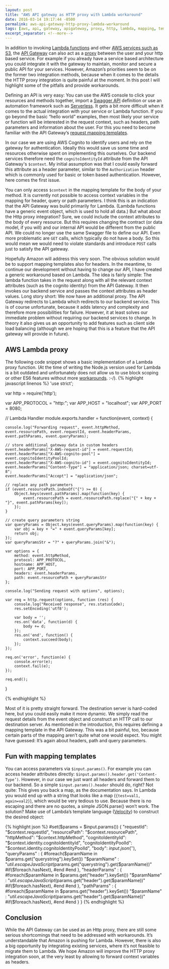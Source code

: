 ```yaml
---
layout: post
title: "AWS API gateway as HTTP proxy with Lambda workaround"
date: 2016-03-14 19:17:44 -0500
permalink: aws-api-gateway-http-proxy-lambda-workaround
tags: [aws, api, gateway, apigateway, proxy, http, lambda, mapping, template, cognito, context]
excerpt_separator: <!--more-->
---
```


In addition to invoking [Lambda functions](http://docs.aws.amazon.com/apigateway/latest/developerguide/integrating-api-with-aws-services-lambda.html) and other [AWS services such as S3](http://docs.aws.amazon.com/apigateway/latest/developerguide/integrating-api-with-aws-services-s3.html), the [API Gateway](https://aws.amazon.com/api-gateway/) can also act as a [proxy](http://docs.aws.amazon.com/apigateway/latest/developerguide/getting-started-mappings.html) between the user and your http based service. For example if you already have a service based architecture you could integrate it with the gateway to maintain, monitor and secure a public API for your services. However, Amazon’s priorities seem to be on the former two integration methods, because when it comes to the details the HTTP proxy integration is quite painful at the moment. In this post I will highlight some of the pitfalls and provide workarounds.
<!--more-->

Defining an API is very easy: You can use the AWS console to click your resources  and methods together, import a [Swagger API](http://swagger.io/) definition or use an automation framework such as [Serverless](https://github.com/serverless/serverless). It gets a bit more difficult when it comes to the actual integration with your service or Lambda function. If you go beyond the basic “hello world” examples, then most likely your service or function will be interested in the request context, such as headers, path parameters and information about the user. For this you need to become familiar with the API Gateway’s [request mapping templates](http://docs.aws.amazon.com/apigateway/latest/developerguide/api-gateway-mapping-template-reference.html).

In our case we are using AWS Cognito to identify users and rely on the gateway for authentication. Ideally this would save us some time and resources
otherwise spent on implementing this ourselves. Our backend services therefore need the `cognitoIdentityId` attribute from the API Gateway's `$context`. My initial assumption was that I could easily forward this attribute as a header parameter, similar to the `Authorization` header which is commonly used for basic or token based authentication. However, here comes the first issue.

You can only access `$context` in the mapping template for the body of your method. It is currently not possible to access context variables in the mapping for header, query or path parameters. I think this is an indication that the API Gateway was build primarily for Lambda. (Lambda functions have a generic event object, which is used to hold all data.) But what about the Http proxy integration? Sure, we could include the context attributes to the body of every resource. But this requires changing the contract (or data model, if you will) and our internal API would be different from the public API. We could no longer use the same Swagger file to define our API. Even more problematic are `GET` calls, which typically do not have a body. So this would mean we would need to violate standards and introduce `POST` calls just to satisfy the API gateway.

Hopefully Amazon will address this very soon. The obvious solution would be to support mapping templates also for headers. In the meantime, to continue our development without having to change our API, I have created a generic workaround based on Lambda. The idea is fairly simple: The lambda function takes in the request along with all the relevant context attributes (such as the cognito identity) from the API Gateway. It then invokes our backend service and passes the context attributes as header values. Long story short: We now have an additional proxy. The API Gateway redirects to Lambda which redirects to our backend service. This is of course unfortunate, because it adds latency and complexity and therefore more possibilities for failure. However, it at least solves our immediate problem without requiring our backend services to change. In theory it also gives us an opportunity to add features such as client side load balancing (although we are hoping that this is a feature that the API gateway will provide in future).

## AWS Lambda proxy
The following code snippet shows a basic implementation of a Lambda proxy function. (At the time of writing the Node.js version used for Lambda is a bit outdated and unfortunately does not allow us to use block scoping or other ES6 features without more [workarounds](http://www.rricard.me/es6/aws/lambda/nodejs/2015/11/29/es6-on-aws-lambda.html). :-/). 
{% highlight javascript linenos %}
'use strict';

var http = require('http');

var APP_PROTOCOL = "http:";
var APP_HOST = "localhost";
var APP_PORT = 8080;

// Lambda Handler
module.exports.handler = function(event, context) {

    console.log("Forwarding request", event.httpMethod, event.resourcePath, event.requestId, event.headerParams, event.pathParams, event.queryParams);

    // store additional gateway data in custom headers
    event.headerParams["X-AWS-request-id"] = event.requestId;
    event.headerParams["X-AWS-cognito-pool"] = event.cognitoIdentityPoolId;
    event.headerParams["X-AWS-cognito-id"] = event.cognitoIdentityId;
    event.headerParams["Content-Type"] = "application/json; charset=utf-8";
    event.headerParams["Accept"] = "application/json";
    
    // replace any path parameters
    if (event.resourcePath.indexOf("{") >= 0) {
        Object.keys(event.pathParams).map(function(key) {
            event.resourcePath = event.resourcePath.replace("{" + key + "}", event.pathParams[key]); 
        });
    }
        
    // create query parameters string
    var queryParams = Object.keys(event.queryParams).map(function(key) {
        var obj = key + "=" + event.queryParams[key];
        return obj;
    });
    var queryParamsStr = "?" + queryParams.join("&");

    var options = {
        method: event.httpMethod,
        protocol: APP_PROTOCOL,
        hostname: APP_HOST,
        port: APP_PORT,
        headers: event.headerParams,
        path: event.resourcePath + queryParamsStr
    };

    console.log("Sending request with options", options);

    var req = http.request(options, function (res) {
        console.log("Received response", res.statusCode);
        res.setEncoding('utf8');
        
        var body = '';
        res.on('data', function(d) {
            body += d;
        });
        res.on('end', function() {
            context.succeed(body);
        });
    });

    req.on('error', function(e) {
        console.error(e);
        context.fail(e);
    });

    req.end();
}

{% endhighlight %}


Most of it is pretty straight forward. The destination server is hard-coded here, but you could easily make it more dynamic. We simply read the request details from the event object and construct an HTTP call to our destination server. As mentioned in the introduction, this requires defining a mapping template in the API Gateway. This was a bit painful, too, because certain parts of the mapping aren’t quite what one would expect. You might have guessed: It’s again about headers, path and query parameters.

## Fun with mapping templates
You can access parameters via `$input.params()`. For example you can access header attributes directly: `$input.params().header.get('Content-Type’)`. However, in our case we just want all headers and forward them to our backend. So a simple `$input.params().header` should do, right? Not quite: This gives you back a map, as the documentation says. In Lambda you would end up with a string that looks like a map (`{test=val1, again=val2}`), which would be very tedious to use. Because there is no escaping and there are no quotes, a simple JSON.parse() won’t work. The solution? Make use of Lambda’s template language ([Velocity](http://velocity.apache.org/engine/devel/vtl-reference-guide.html)) to construct the desired object:

{% highlight json %}
#set($params = $input.params())
{
  "requestId": "$context.requestId",
  "resourcePath": "$context.resourcePath",
  "httpMethod": "$context.httpMethod",
  "cognitoIdentityId": "$context.identity.cognitoIdentityId",
  "cognitoIdentityPoolId": "$context.identity.cognitoIdentityPoolId",
  "body": $input.json('$'),
  "queryParams" : {
      #foreach($paramName in $params.get("querystring").keySet())
        "$paramName" : "$util.escapeJavaScript($params.get("querystring").get($paramName))"
        #if($foreach.hasNext),
        #end
      #end
    },
  "headerParams" : {
     #foreach($paramName in $params.get("header").keySet())
       "$paramName" : "$util.escapeJavaScript($params.get("header").get($paramName))"
       #if($foreach.hasNext),
       #end
     #end
   },
  "pathParams" : {
     #foreach($paramName in $params.get("header").keySet())
       "$paramName" : "$util.escapeJavaScript($params.get("header").get($paramName))"
       #if($foreach.hasNext),
       #end
     #end
   }
}
{% endhighlight %}


## Conclusion
While the API Gateway can be used as an Http proxy, there are still some serious shortcomings that need to be addressed with workarounds. It’s understandable that Amazon is pushing for Lambda. However, there is also a big opportunity by integrating existing services, where it’s not feasible to migrate them to Lambda. We hope Amazon will improve the HTTP proxy integration soon, at the very least by allowing to forward context variables as headers.